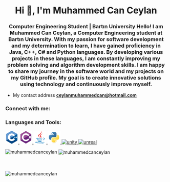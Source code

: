 <h1 align="center">Hi 👋, I'm Muhammed Can Ceylan</h1>
<h3 align="center">Computer Engineering Student | Bartın University Hello! I am Muhammed Can Ceylan, a Computer Engineering student at Bartın University. With my passion for software development and my determination to learn, I have gained proficiency in Java, C++, C# and Python languages. By developing various projects in these languages, I am constantly improving my problem solving and algorithm development skills. I am happy to share my journey in the software world and my projects on my GitHub profile. My goal is to create innovative solutions using technology and continuously improve myself.</h3>

- My contact address **ceylanmuhammedcan@hotmail.com**

<h3 align="left">Connect with me:</h3>
<p align="left">
</p>

<h3 align="left">Languages and Tools:</h3>
<p align="left"> <a href="https://www.w3schools.com/cpp/" target="_blank" rel="noreferrer"> <img src="https://raw.githubusercontent.com/devicons/devicon/master/icons/cplusplus/cplusplus-original.svg" alt="cplusplus" width="40" height="40"/> </a> <a href="https://www.w3schools.com/cs/" target="_blank" rel="noreferrer"> <img src="https://raw.githubusercontent.com/devicons/devicon/master/icons/csharp/csharp-original.svg" alt="csharp" width="40" height="40"/> </a> <a href="https://www.java.com" target="_blank" rel="noreferrer"> <img src="https://raw.githubusercontent.com/devicons/devicon/master/icons/java/java-original.svg" alt="java" width="40" height="40"/> </a> <a href="https://www.python.org" target="_blank" rel="noreferrer"> <img src="https://raw.githubusercontent.com/devicons/devicon/master/icons/python/python-original.svg" alt="python" width="40" height="40"/> </a> <a href="https://unity.com/" target="_blank" rel="noreferrer"> <img src="https://www.vectorlogo.zone/logos/unity3d/unity3d-icon.svg" alt="unity" width="40" height="40"/> </a> <a href="https://unrealengine.com/" target="_blank" rel="noreferrer"> <img src="https://raw.githubusercontent.com/kenangundogan/fontisto/036b7eca71aab1bef8e6a0518f7329f13ed62f6b/icons/svg/brand/unreal-engine.svg" alt="unreal" width="40" height="40"/> </a> </p>

<p><img align="left" src="https://github-readme-stats.vercel.app/api/top-langs?username=muhammedcanceylan&show_icons=true&theme=dark&locale=en&layout=compact" alt="muhammedcanceylan" ㅤㅤㅤㅤㅤㅤㅤㅤㅤㅤㅤㅤㅤㅤㅤㅤㅤㅤㅤㅤㅤㅤ
<p>&nbsp;<img align="center" src="https://github-readme-stats.vercel.app/api?username=muhammedcanceylan&show_icons=true&theme=dark&locale=en" alt="muhammedcanceylan" /></p>ㅤㅤㅤㅤㅤㅤㅤㅤㅤㅤㅤㅤㅤㅤㅤㅤㅤ
<p><img align="center" src="https://github-readme-streak-stats.herokuapp.com/?user=muhammedcanceylan&theme=dark" alt="muhammedcanceylan" /></p>
